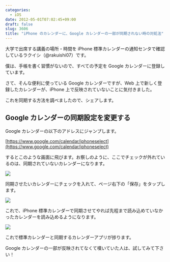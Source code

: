 ```yaml
---
categories:
  - iOS
date: 2012-05-01T07:02:45+09:00
draft: false
slug: 3606
title: "iPhone のカレンダーに、Google カレンダーの一部が同期されない時の対処法"
---
```


大学で出席する講義の場所・時間を iPhone 標準カレンダーの通知センタで確認しているラクイシ（@rakuishi07）です。

僕は、手帳を書く習慣がないので、すべての予定を Google カレンダーに登録しています。

さて、そんな便利に使っている Google カレンダーですが、Web 上で新しく登録したカレンダーが、iPhone 上で反映されていないことに気付きました。

これを同期する方法を調べましたので、シェアします。

## Google カレンダーの同期設定を変更する

Google カレンダーの以下のアドレスにジャンプします。

[https://www.google.com/calendar/iphoneselect](https://www.google.com/calendar/iphoneselect)

するとこのような画面に飛びます。お察しのように、ここでチェックが外れているのは、同期されていないカレンダーになります。

![](/images/2012/05/3606_1.png)

同期させたいカレンダーにチェックを入れて、ページ右下の「保存」をタップします。

![](/images/2012/05/3606_2.png)

これで、iPhone 標準カレンダーで同期させてやれば先程まで読み込めていなかったカレンダーを読み込めるようになります。

![](/images/2012/05/3606_3.png)

これで標準カレンダーと同期するカレンダーアプリが捗ります。

Google カレンダーの一部が反映されてなくて嘆いていた人は、試してみて下さい！
